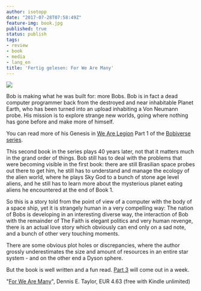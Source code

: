 ```yaml
---
author: isotopp
date: "2017-07-28T07:58:49Z"
feature-img: book.jpg
published: true
status: publish
tags:
- review
- book
- media
- lang_en
title: 'Fertig gelesen: For We Are Many'
---
```

[![](https://blog.koehntopp.info/uploads/2017/07/wearemany_final_small.png)](https://www.amazon.de/Are-Many-Bobiverse-Book-English-ebook/dp/B01MZI77C0)

Bob is making what he was built for: more Bobs. Bob is in fact a
dead computer programmer back from the destroyed and near
inhabitable Planet Earth, who has been turned into an upload
inhabiting a Von Neumann probe. His mission is to explore
strange new worlds, going where nothing has gone before and make
more of himself.

You can read more of his Genesis in
[We Are Legion](../2017-03-02-fertig-gelesen-we-are-legion-we-are-bob)
Part 1 of the
[Bobiverse series](https://www.amazon.de/gp/product/B073DCB98Y/ref=series_rw_dp_sw).

This second book in the series plays 40 years later, not that it
matters much in the grand order of things. Bob still has to deal
with the problems that were becoming visible in the first book:
there are still Brasilian space probes out there to get him, he
still has to understand and manage the ecology of the alien
world, where he plays Sky God to a bunch of stone age level
aliens, and he still has to learn more about the mysterious
planet eating aliens he encountered at the end of Book 1.

So this is a story told from the point of view of a computer
with the body of a space ship, yet it is strangely human in a
very compelling way: The nation of Bobs is developing in an
interesting diverse way, the interaction of Bob with the
remainder of The Faith is elegant politics and very human
revenge, there is an actual love story which obviously can end
only on a sad note, and a bunch of other very touching moments.

There are some obvious plot holes or discrepancies, where the
author grossly underestimates the size and amount of resources
in an entire star system - and on the other end a Dyson sphere.

But the book is well written and a fun read.
[Part 3](https://www.amazon.de/These-Worlds-Bobiverse-Book-English-ebook/dp/B0736185ZL)
will come out in a week.

"[For We Are Many](https://www.amazon.de/dp/B01MZI77C0)", Dennis E. Taylor,
EUR 4.63 (free with Kindle unlimited)
